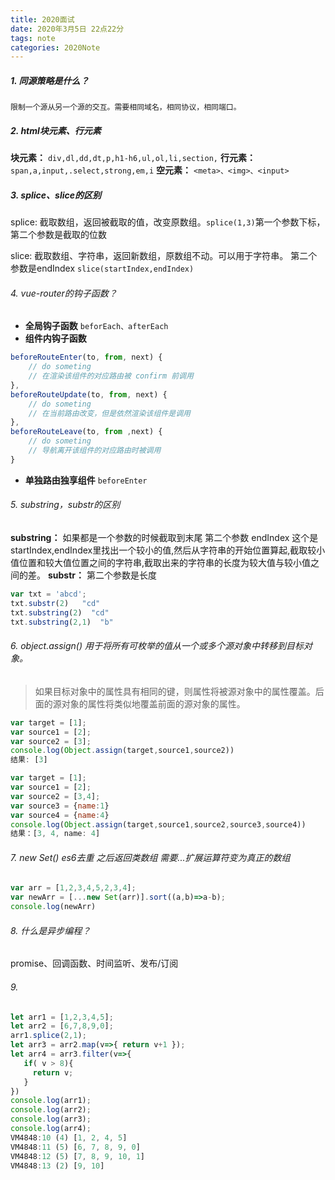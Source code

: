 ```yaml
---
title: 2020面试
date: 2020年3月5日 22点22分
tags: note
categories: 2020Note
---
```


##### 1. 同源策略是什么？
```
限制一个源从另一个源的交互。需要相同域名，相同协议，相同端口。
```

##### 2. html块元素、行元素

<!-- more -->

**块元素：**  ```div,dl,dd,dt,p,h1-h6,ul,ol,li,section,```
**行元素：**  ```span,a,input,.select,strong,em,i```
**空元素：**  ```<meta>、<img>、<input>```

##### 3. splice、slice的区别
splice: 截取数组，返回被截取的值，改变原数组。```splice(1,3)```第一个参数下标，第二个参数是截取的位数

slice: 截取数组、字符串，返回新数组，原数组不动。可以用于字符串。 第二个参数是endIndex ```slice(startIndex,endIndex)```

###### 4. vue-router的钩子函数？
* **全局钩子函数**  ```beforEach、afterEach```
* **组件内钩子函数**
````js
beforeRouteEnter(to, from, next) {
    // do someting
    // 在渲染该组件的对应路由被 confirm 前调用
},
beforeRouteUpdate(to, from, next) {
    // do someting
    // 在当前路由改变，但是依然渲染该组件是调用
},
beforeRouteLeave(to, from ,next) {
    // do someting
    // 导航离开该组件的对应路由时被调用
}
````
* **单独路由独享组件**  ```beforeEnter```

###### 5. substring，substr的区别
**substring：** 如果都是一个参数的时候截取到末尾  第二个参数 endIndex   这个是startIndex,endIndex里找出一个较小的值,然后从字符串的开始位置算起,截取较小值位置和较大值位置之间的字符串,截取出来的字符串的长度为较大值与较小值之间的差。
**substr：**      第二个参数是长度  
```js
var txt = 'abcd';
txt.substr(2)   "cd"
txt.substring(2)  "cd"
txt.substring(2,1)  "b"  
```

###### 6. object.assign() 用于将所有可枚举的值从一个或多个源对象中转移到目标对象。
> 如果目标对象中的属性具有相同的键，则属性将被源对象中的属性覆盖。后面的源对象的属性将类似地覆盖前面的源对象的属性。
```js
var target = [1];
var source1 = [2];
var source2 = [3];
console.log(Object.assign(target,source1,source2))
结果: [3]
```
```js
var target = [1];
var source1 = [2];
var source2 = [3,4];
var source3 = {name:1}
var source4 = {name:4}
console.log(Object.assign(target,source1,source2,source3,source4))
结果：[3, 4, name: 4]
```
###### 7. new Set() es6去重 之后返回类数组 需要...扩展运算符变为真正的数组
```js
var arr = [1,2,3,4,5,2,3,4];
var newArr = [...new Set(arr)].sort((a,b)=>a-b);
console.log(newArr)
```
###### 8. 什么是异步编程？
promise、回调函数、时间监听、发布/订阅

###### 9. 
```js
let arr1 = [1,2,3,4,5];
let arr2 = [6,7,8,9,0];
arr1.splice(2,1);
let arr3 = arr2.map(v=>{ return v+1 });
let arr4 = arr3.filter(v=>{
   if( v > 8){
     return v;
   }
})
console.log(arr1);
console.log(arr2);
console.log(arr3);
console.log(arr4);
VM4848:10 (4) [1, 2, 4, 5]
VM4848:11 (5) [6, 7, 8, 9, 0]
VM4848:12 (5) [7, 8, 9, 10, 1]
VM4848:13 (2) [9, 10]
```